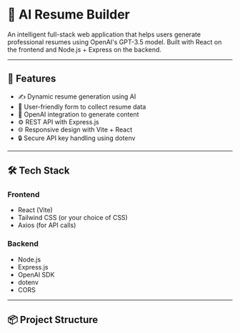 # 💼 AI Resume Builder

An intelligent full-stack web application that helps users generate professional resumes using OpenAI's GPT-3.5 model. Built with React on the frontend and Node.js + Express on the backend.

---

## 🚀 Features

- ✍️ Dynamic resume generation using AI
- 📄 User-friendly form to collect resume data
- 🤖 OpenAI integration to generate content
- ⚙️ REST API with Express.js
- 🌐 Responsive design with Vite + React
- 🔒 Secure API key handling using dotenv

---

## 🛠 Tech Stack

### Frontend
- React (Vite)
- Tailwind CSS (or your choice of CSS)
- Axios (for API calls)

### Backend
- Node.js
- Express.js
- OpenAI SDK
- dotenv
- CORS

---

## 📦 Project Structure

